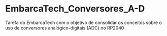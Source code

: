 # EmbarcaTech_Conversores_A-D
Tarefa do EmbarcaTech com o objetivo de consolidar os conceitos sobre o uso de conversores analógico-digitais (ADC) no RP2040
